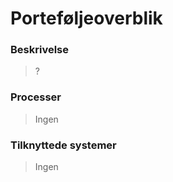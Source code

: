 # Porteføljeoverblik

### Beskrivelse

> ?

### Processer

> Ingen

### Tilknyttede systemer

> Ingen
